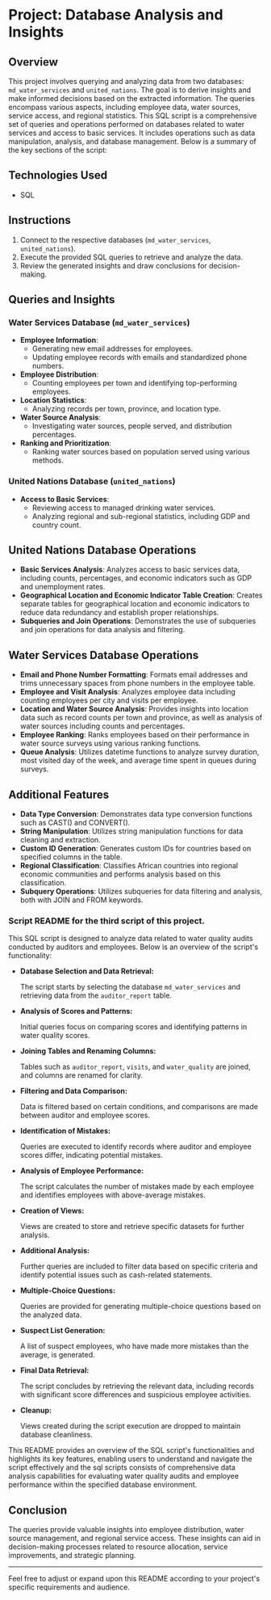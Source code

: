 # Project: Database Analysis and Insights

## Overview
This project involves querying and analyzing data from two databases: `md_water_services` and `united_nations`. The goal is to derive insights and make informed decisions based on the extracted information. The queries encompass various aspects, including employee data, water sources, service access, and regional statistics.
This SQL script is a comprehensive set of queries and operations performed on databases related to water services and access to basic services. It includes operations such as data manipulation, analysis, and database management. Below is a summary of the key sections of the script:

## Technologies Used
- SQL

## Instructions
1. Connect to the respective databases (`md_water_services`, `united_nations`).
2. Execute the provided SQL queries to retrieve and analyze the data.
3. Review the generated insights and draw conclusions for decision-making.

## Queries and Insights
### Water Services Database (`md_water_services`)
- **Employee Information**:
    - Generating new email addresses for employees.
    - Updating employee records with emails and standardized phone numbers.
- **Employee Distribution**:
    - Counting employees per town and identifying top-performing employees.
- **Location Statistics**:
    - Analyzing records per town, province, and location type.
- **Water Source Analysis**:
    - Investigating water sources, people served, and distribution percentages.
- **Ranking and Prioritization**:
    - Ranking water sources based on population served using various methods.

### United Nations Database (`united_nations`)
- **Access to Basic Services**:
    - Reviewing access to managed drinking water services.
    - Analyzing regional and sub-regional statistics, including GDP and country count.

## United Nations Database Operations
- **Basic Services Analysis**: Analyzes access to basic services data, including counts, percentages, and economic indicators such as GDP and unemployment rates.
- **Geographical Location and Economic Indicator Table Creation**: Creates separate tables for geographical location and economic indicators to reduce data redundancy and establish proper relationships.
- **Subqueries and Join Operations**: Demonstrates the use of subqueries and join operations for data analysis and filtering.
  
## Water Services Database Operations
- **Email and Phone Number Formatting**: Formats email addresses and trims unnecessary spaces from phone numbers in the employee table.
- **Employee and Visit Analysis**: Analyzes employee data including counting employees per city and visits per employee.
- **Location and Water Source Analysis**: Provides insights into location data such as record counts per town and province, as well as analysis of water sources including counts and percentages.
- **Employee Ranking**: Ranks employees based on their performance in water source surveys using various ranking functions.
- **Queue Analysis**: Utilizes datetime functions to analyze survey duration, most visited day of the week, and average time spent in queues during surveys.

## Additional Features
- **Data Type Conversion**: Demonstrates data type conversion functions such as CAST() and CONVERT().
- **String Manipulation**: Utilizes string manipulation functions for data cleaning and extraction.
- **Custom ID Generation**: Generates custom IDs for countries based on specified columns in the table.
- **Regional Classification**: Classifies African countries into regional economic communities and performs analysis based on this classification.
- **Subquery Operations**: Utilizes subqueries for data filtering and analysis, both with JOIN and FROM keywords.

### Script README for the third script of this project.

This SQL script is designed to analyze data related to water quality audits conducted by auditors and employees. Below is an overview of the script's functionality:

- **Database Selection and Data Retrieval:**
  
  The script starts by selecting the database `md_water_services` and retrieving data from the `auditor_report` table.

- **Analysis of Scores and Patterns:**
  
  Initial queries focus on comparing scores and identifying patterns in water quality scores.

- **Joining Tables and Renaming Columns:**
  
  Tables such as `auditor_report`, `visits`, and `water_quality` are joined, and columns are renamed for clarity.

- **Filtering and Data Comparison:**
  
  Data is filtered based on certain conditions, and comparisons are made between auditor and employee scores.

- **Identification of Mistakes:**
  
  Queries are executed to identify records where auditor and employee scores differ, indicating potential mistakes.

- **Analysis of Employee Performance:**
  
  The script calculates the number of mistakes made by each employee and identifies employees with above-average mistakes.

- **Creation of Views:**
  
  Views are created to store and retrieve specific datasets for further analysis.

- **Additional Analysis:**
  
  Further queries are included to filter data based on specific criteria and identify potential issues such as cash-related statements.

- **Multiple-Choice Questions:**
  
  Queries are provided for generating multiple-choice questions based on the analyzed data.

- **Suspect List Generation:**
  
  A list of suspect employees, who have made more mistakes than the average, is generated.

- **Final Data Retrieval:**
  
  The script concludes by retrieving the relevant data, including records with significant score differences and suspicious employee activities.

- **Cleanup:**
  
  Views created during the script execution are dropped to maintain database cleanliness.


This README provides an overview of the SQL script's functionalities and highlights its key features, enabling users to understand and navigate the script effectively and the sql scripts consists of comprehensive data analysis capabilities for evaluating water quality audits and employee performance within the specified database environment.


## Conclusion
The queries provide valuable insights into employee distribution, water source management, and regional service access. These insights can aid in decision-making processes related to resource allocation, service improvements, and strategic planning.

---

Feel free to adjust or expand upon this README according to your project's specific requirements and audience.
